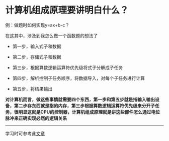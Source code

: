 # 计算机组成原理要讲明白什么？  

例：做题时如何实现y=ax+b-c？  

在这其中，涉及到我怎么做一个函数题的想法了  

* 第一步，输入式子和数据  

* 第二步，存储式子和数据  
 
* 第三步，根据算数逻辑运算符优先级将式子分解成子任务  
  
* 第四步，解析控制子任务顺序，将数据导入，对每个子任务进行计算  
 
* 第五步，将结果输出


**对计算机而言，做这些事情就需要四个东西，第一步和第五步就是指输入输出设备，第二步存东西就是指的内存，第三步根据算数逻辑运算符优先级来分开子任务，很明显这就是CPU的控制器，计算机组成原理就是讲这些部件怎么通过电位脉冲来正确实现必然的逻辑关系**  

---


学习时可参考此[文章](https://blog.csdn.net/qq_41100767)
